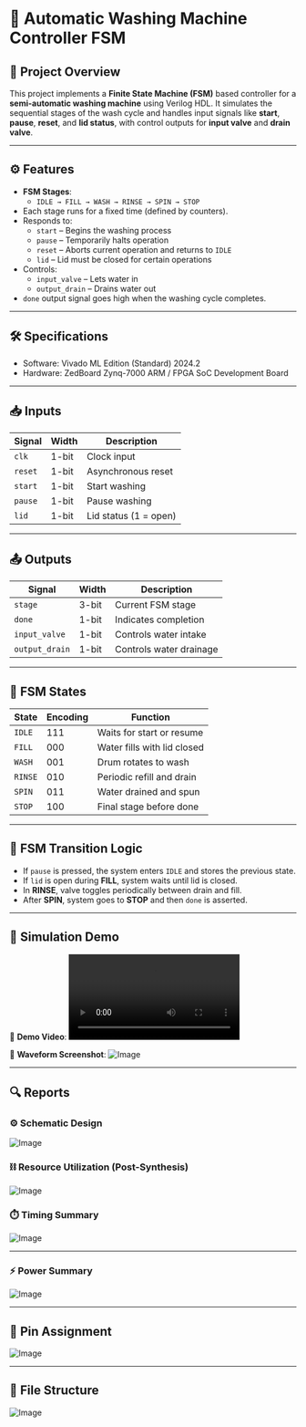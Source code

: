 # 🚿 Automatic Washing Machine Controller FSM

## 📌 Project Overview
This project implements a **Finite State Machine (FSM)** based controller for a **semi-automatic washing machine** using Verilog HDL. It simulates the sequential stages of the wash cycle and handles input signals like **start**, **pause**, **reset**, and **lid status**, with control outputs for **input valve** and **drain valve**.

---

## ⚙️ Features

- **FSM Stages**:
  - `IDLE → FILL → WASH → RINSE → SPIN → STOP`
- Each stage runs for a fixed time (defined by counters).
- Responds to:
  - `start` – Begins the washing process
  - `pause` – Temporarily halts operation
  - `reset` – Aborts current operation and returns to `IDLE`
  - `lid` – Lid must be closed for certain operations
- Controls:
  - `input_valve` – Lets water in
  - `output_drain` – Drains water out
- `done` output signal goes high when the washing cycle completes.

---

## 🛠️ Specifications

- Software: Vivado ML Edition (Standard) 2024.2
- Hardware: ZedBoard Zynq-7000 ARM / FPGA SoC Development Board

---

## 📥 Inputs

| Signal | Width | Description |
|--------|-------|-------------|
| `clk` | 1-bit | Clock input |
| `reset` | 1-bit | Asynchronous reset |
| `start` | 1-bit | Start washing |
| `pause` | 1-bit | Pause washing |
| `lid` | 1-bit | Lid status (1 = open) |

---

## 📤 Outputs

| Signal | Width | Description |
|--------|-------|-------------|
| `stage` | 3-bit | Current FSM stage |
| `done` | 1-bit | Indicates completion |
| `input_valve` | 1-bit | Controls water intake |
| `output_drain` | 1-bit | Controls water drainage |

---

## 🧠 FSM States

| State | Encoding | Function |
|-------|----------|----------|
| `IDLE` | 111 | Waits for start or resume |
| `FILL` | 000 | Water fills with lid closed |
| `WASH` | 001 | Drum rotates to wash |
| `RINSE` | 010 | Periodic refill and drain |
| `SPIN` | 011 | Water drained and spun |
| `STOP` | 100 | Final stage before done |

---

## 🔁 FSM Transition Logic

- If `pause` is pressed, the system enters `IDLE` and stores the previous state.
- If `lid` is open during **FILL**, system waits until lid is closed.
- In **RINSE**, valve toggles periodically between drain and fill.
- After **SPIN**, system goes to **STOP** and then `done` is asserted.

---

## 🧪 Simulation Demo

🎥 **Demo Video**: ![Video](https://github.com/Akashselvam2302/images/blob/main/Demo.mp4)

📸 **Waveform Screenshot**: ![Image](https://github.com/user-attachments/assets/7f16bc30-de79-435b-8dce-28846760bcf9)

---

## 🔍 Reports

### ⚙️ Schematic Design 

![Image](https://github.com/user-attachments/assets/2b4de1b8-0406-45b2-9ba3-5fb12a0b65f0)

### ⛓️ Resource Utilization (Post-Synthesis)

![Image](https://github.com/user-attachments/assets/7efd2422-77f2-41f0-b151-fd6acbdc69e6)

### ⏱️ Timing Summary

![Image](https://github.com/user-attachments/assets/db1bb2c1-2783-42e5-9f2f-a396b2c2b43a)

---

### ⚡ Power Summary

![Image](https://github.com/user-attachments/assets/fb6b26af-2ec7-4889-b664-cabc2a7413db)

---

## 🔌 Pin Assignment

![Image](https://github.com/user-attachments/assets/404152c0-f07f-4064-9530-d700d08b210f)

---

## 📂 File Structure

![Image](https://github.com/user-attachments/assets/1285c666-c111-4135-9a12-02e9246d665d)
